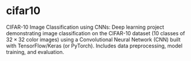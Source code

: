 # cifar10
CIFAR-10 Image Classification using CNNs: Deep learning project demonstrating image classification on the CIFAR-10 dataset (10 classes of $32 \times 32$ color images) using a Convolutional Neural Network (CNN) built with TensorFlow/Keras (or PyTorch). Includes data preprocessing, model training, and evaluation.
